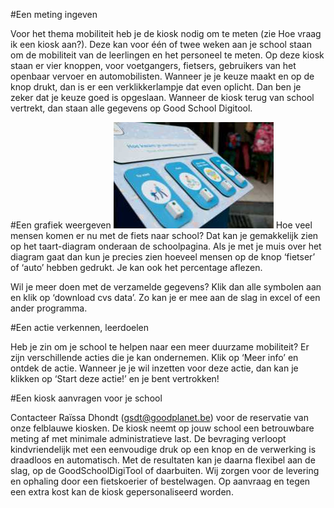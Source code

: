 #Een meting ingeven

Voor het thema mobiliteit heb je de kiosk nodig om te meten (zie Hoe vraag ik een kiosk aan?). Deze kan voor één of twee weken aan je school staan om de mobiliteit van de leerlingen en het personeel te meten. Op deze kiosk staan er vier knoppen, voor voetgangers, fietsers, gebruikers van het openbaar vervoer en automobilisten. Wanneer je je keuze maakt en op de knop drukt, dan is er een verklikkerlampje dat even oplicht. Dan ben je zeker dat je keuze goed is opgeslaan. Wanneer de kiosk terug van school vertrekt, dan staan alle gegevens op Good School Digitool.  

#Een grafiek weergeven
![kiosk](https://github.com/GoodPlanetBelgium/text_GSDT/blob/main/images/20191109-101702-256-171-digitool-2-jpg.JPG)
Hoe veel mensen komen er nu met de fiets naar school? Dat kan je gemakkelijk zien op het taart-diagram onderaan de schoolpagina. Als je met je muis over het diagram gaat dan kun je precies zien hoeveel mensen op de knop ‘fietser’ of ‘auto’ hebben gedrukt. Je kan ook het percentage aflezen. 
 
Wil je meer doen met de verzamelde gegevens? Klik dan alle symbolen aan en klik op ‘download cvs data’. Zo kan je er mee aan de slag in excel of een ander programma.
 
#Een actie verkennen, leerdoelen

Heb je zin om je school te helpen naar een meer duurzame mobiliteit? Er zijn verschillende acties die je kan ondernemen. Klik op ‘Meer info’ en ontdek de actie. Wanneer je je wil inzetten voor deze actie, dan kan je klikken op ‘Start deze actie!’ en je bent vertrokken!
     
#Een kiosk aanvragen voor je school

Contacteer Raïssa Dhondt (gsdt@goodplanet.be) voor de reservatie van onze felblauwe kiosken. De kiosk neemt op jouw school een betrouwbare meting af met minimale administratieve last. De bevraging verloopt kindvriendelijk met een eenvoudige druk op een knop en de verwerking is draadloos en automatisch. Met de resultaten kan je daarna flexibel aan de slag, op de GoodSchoolDigiTool of daarbuiten. Wij zorgen voor de levering en ophaling door een fietskoerier of bestelwagen. Op aanvraag en tegen een extra kost kan de kiosk gepersonaliseerd worden.

